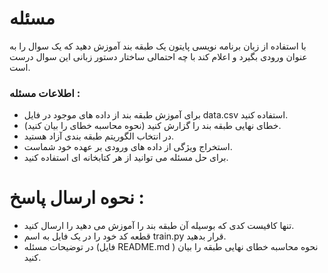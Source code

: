 # مسئله
با استفاده از زبان برنامه نویسی پایتون یک طبقه بند آموزش دهید که یک سوال را به عنوان ورودی بگیرد و اعلام کند با چه احتمالی ساختار دستور زبانی این سوال درست است.

### اطلاعات مسئله :‌  
- برای آموزش طبقه بند از داده های موجود در فایل data.csv استفاده کنید.
- خطای نهایی طبقه بند را گزارش کنید (نحوه محاسبه خطای را بیان کنید).
 - در انتخاب الگوریتم طبقه بندی آزاد هستید.
- استخراج ویژگی از داده های ورودی بر عهده خود شماست.
- برای حل مسئله می توانید از هر کتابخانه ای استفاده کنید.



# نحوه ارسال پاسخ : 
- تنها کافیست کدی که بوسیله آن طبقه بند را آموزش می دهید را ارسال کنید.
- قطعه کد خود را در یک فایل به اسم train.py قرار بدهید.
- در توضیحات مسئله (فایل README.md ) نحوه محاسبه خطای نهایی طبقه را بیان کنید.
